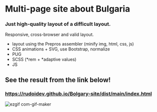 # Multi-page site about Bulgaria

### Just high-quality layout of a difficult layout.

Responsive, cross-browser and valid layout.

- layout using the Prepros assembler (minify img, html, css, js)
- CSS animations + SVG, use Bootstrap, normalize
- PUG
- SCSS (*rem + *adaptive values)
- JS

## See the result from the link below!

### https://rudoidev.github.io/Bolgary-site/dist/main/index.html

![ezgif com-gif-maker](https://user-images.githubusercontent.com/109733271/184347866-fa73de6b-1f9e-4047-8fe9-cbdac59d4890.gif)